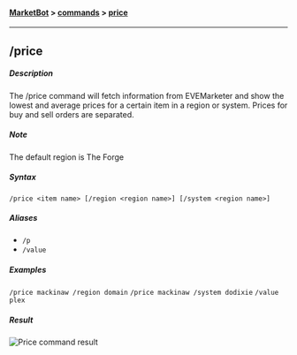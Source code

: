 #### [MarketBot](/MarketBot) > [commands](/MarketBot/commands) > [price](/MarketBot/commands/price)

---

## /price
##### Description
The /price command will fetch information from EVEMarketer and show the lowest and average prices for a certain item in a region or system. Prices for buy and sell orders are separated.

##### Note
The default region is The Forge

##### Syntax
`/price <item name> [/region <region name>] [/system <region name>]`

##### Aliases
* `/p`
* `/value`

##### Examples
`/price mackinaw /region domain`
`/price mackinaw /system dodixie`
`/value plex`

##### Result
![Price command result](https://user-images.githubusercontent.com/3472373/32975171-d5c74cf2-cc04-11e7-8440-68ef72d7c6bf.png)
